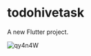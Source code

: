 # todohivetask

A new Flutter project.

![qy4n4W](https://github.com/user-attachments/assets/819b36c0-25d2-4269-ae6f-127ee39ea581)

